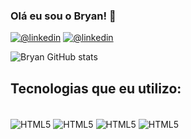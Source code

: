 ### Olá eu sou o Bryan! 👏

[![@linkedin](https://img.shields.io/badge/LinkedIn-0077B5?style=for-the-badge&logo=linkedin&logoColor=white)](https://www.linkedin.com/in/bryan-alexandre-90b103256/)
[![@linkedin](https://img.shields.io/badge/Instagram-E4405F?style=for-the-badge&logo=instagram&logoColor=white)](https://www.instagram.com/_bryan._alx._/)


![Bryan GitHub stats](https://github-readme-stats.vercel.app/api?username=Xxbryan-del&show_icons=true&theme=radical)


## Tecnologias que eu utilizo:

<div style='display: inline_block'><br>
    <img align="center"  alt="HTML5" src="https://img.shields.io/badge/HTML5-E34F26?style=for-the-badge&logo=html5&logoColor=white">
    <img align="center"  alt="HTML5" src="https://img.shields.io/badge/CSS3-1572B6?style=for-the-badge&logo=css3&logoColor=white">
    <img align="center"  alt="HTML5" src="https://img.shields.io/badge/JavaScript-F7DF1E?style=for-the-badge&logo=javascript&logoColor=black">
    <img align="center"  alt="HTML5" src="https://img.shields.io/badge/Figma-F24E1E?style=for-the-badge&logo=figma&logoColor=white">
</div>
